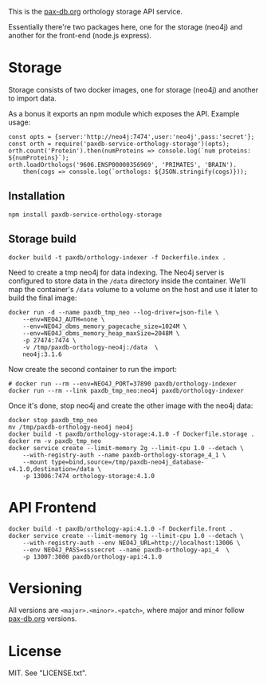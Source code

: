 This is the [pax-db.org](http://pax-db.org) orthology storage API service. 

Essentially there're two packages here, one for the storage (neo4j) 
and another for the front-end (node.js express).

# Storage

Storage consists of two docker images, one for storage (neo4j) and another to import data.

As a bonus it exports an npm module which exposes the API. Example usage:

    const opts = {server:'http://neo4j:7474',user:'neo4j',pass:'secret'};
    const orth = require('paxdb-service-orthology-storage')(opts);
    orth.count('Protein').then(numProteins => console.log(`num proteins: ${numProteins}`);
    orth.loadOrthologs('9606.ENSP00000356969', 'PRIMATES', 'BRAIN').
        then(cogs => console.log(`orthologs: ${JSON.stringify(cogs)}));

## Installation

    npm install paxdb-service-orthology-storage

## Storage build

```
docker build -t paxdb/orthology-indexer -f Dockerfile.index .
```

Need to create a tmp neo4j for data indexing. The Neo4j server is configured 
to store data in the `/data` directory inside the container. We'll map the
container's `/data` volume to a volume on the host and use it later to build the final image:


```
docker run -d --name paxdb_tmp_neo --log-driver=json-file \
    --env=NEO4J_AUTH=none \
    --env=NEO4J_dbms_memory_pagecache_size=1024M \
    --env=NEO4J_dbms_memory_heap_maxSize=2048M \
    -p 27474:7474 \
    -v /tmp/paxdb-orthology-neo4j:/data  \
    neo4j:3.1.6
```

Now create the second container to run the import:

```
# docker run --rm --env=NEO4J_PORT=37890 paxdb/orthology-indexer
docker run --rm --link paxdb_tmp_neo:neo4j paxdb/orthology-indexer
```

Once it's done, stop neo4j and create the other image with the neo4j data:

```
docker stop paxdb_tmp_neo
mv /tmp/paxdb-orthology-neo4j neo4j
docker build -t paxdb/orthology-storage:4.1.0 -f Dockerfile.storage .
docker rm -v paxdb_tmp_neo
docker service create --limit-memory 2g --limit-cpu 1.0 --detach \
    --with-registry-auth --name paxdb-orthology-storage_4_1 \
    --mount type=bind,source=/tmp/paxdb-neo4j_database-v4.1.0,destination=/data \   
    -p 13006:7474 orthology-storage:4.1.0
```

# API Frontend

```
docker build -t paxdb/orthology-api:4.1.0 -f Dockerfile.front .
docker service create --limit-memory 1g --limit-cpu 1.0 --detach \
    --with-registry-auth --env NEO4J_URL=http://localhost:13006 \
    --env NEO4J_PASS=ssssecret --name paxdb-orthology-api_4  \
    -p 13007:3000 paxdb/orthology-api:4.1.0
```

# Versioning

All versions are `<major>.<minor>.<patch>`, where major and minor follow
[pax-db.org](pax-db.org) versions.


# License

MIT. See "LICENSE.txt".

